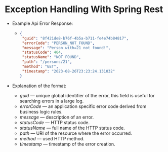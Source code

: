 # Exception Handling With Spring Rest
   - Example Api Error Response:
     - ```json
       {
        "guid": "8f421de8-b76f-4b5a-b711-fe4e74b84817",
        "errorCode": "PERSON_NOT_FOUND",
        "message": "Person with=21 not found!",
        "statusCode": 404,
        "statusName": "NOT_FOUND",
        "path": "/persons/21",
        "method": "GET",
        "timestamp": "2023-08-26T23:23:24.131032"
       }
       ```
   - Explanation of the format:

     - *guid* — unique global identifier of the error, this field is useful for searching errors in a large log.
     - *errorCode* — an application specific error code derived from business logic rules.
     - *message* — description of an error.
     - *statusCode* — HTTP status code.
     - *statusName* — full name of the HTTP status code.
     - *path* — URI of the resource where the error occurred.
     - *method* — used HTTP method.
     - *timestamp* — timestamp of the error creation.
